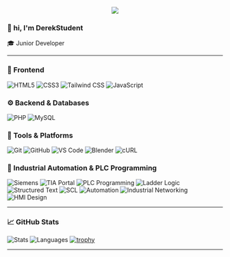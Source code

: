 <!-- Banner -->
<p align="center">
  <img src="https://capsule-render.vercel.app/api?type=waving&color=f2ebe2&height=200&section=header&text=Hey,%20I'm%20DerekStudent!&fontSize=40&fontColor=ffffff" />
</p>

### 👋 hi, I'm DerekStudent

🎓 Junior Developer

---

### 🚀 Frontend  
![HTML5](https://img.shields.io/badge/HTML5-E34F26?style=for-the-badge&logo=html5&logoColor=white)
![CSS3](https://img.shields.io/badge/CSS3-1572B6?style=for-the-badge&logo=css3&logoColor=white)
![Tailwind CSS](https://img.shields.io/badge/Tailwind_CSS-06B6D4?style=for-the-badge&logo=tailwindcss&logoColor=white)
![JavaScript](https://img.shields.io/badge/JavaScript-F7DF1E?style=for-the-badge&logo=javascript&logoColor=black)

### ⚙️ Backend & Databases  
![PHP](https://img.shields.io/badge/PHP-777BB4?style=for-the-badge&logo=php&logoColor=white)
![MySQL](https://img.shields.io/badge/MySQL-4479A1?style=for-the-badge&logo=mysql&logoColor=white)

### 🧰 Tools & Platforms  
![Git](https://img.shields.io/badge/Git-F05032?style=for-the-badge&logo=git&logoColor=white)
![GitHub](https://img.shields.io/badge/GitHub-181717?style=for-the-badge&logo=github&logoColor=white)
![VS Code](https://img.shields.io/badge/VS_Code-007ACC?style=for-the-badge&logo=visualstudiocode&logoColor=white)
![Blender](https://img.shields.io/badge/Blender-F5792A?style=for-the-badge&logo=blender&logoColor=white)
![cURL](https://img.shields.io/badge/cURL-073551?style=for-the-badge&logo=curl&logoColor=white)


### 🤖 Industrial Automation & PLC Programming  
![Siemens](https://img.shields.io/badge/Siemens-009999?style=for-the-badge&logo=siemens&logoColor=white)
![TIA Portal](https://img.shields.io/badge/TIA_Portal-007396?style=for-the-badge&logo=siemens&logoColor=white)
![PLC Programming](https://img.shields.io/badge/PLC_Programming-0F5F4C?style=for-the-badge&logo=plc&logoColor=white)
![Ladder Logic](https://img.shields.io/badge/Ladder_Logic-F7B500?style=for-the-badge&logo=plc&logoColor=black)
![Structured Text](https://img.shields.io/badge/Structured_Text-0F5F4C?style=for-the-badge&logo=plc&logoColor=white)
![SCL](https://img.shields.io/badge/SCL-FF8800?style=for-the-badge&logo=siemens&logoColor=white)
![Automation](https://img.shields.io/badge/Automation-00A86B?style=for-the-badge&logo=automation&logoColor=white)
![Industrial Networking](https://img.shields.io/badge/Industrial_Networking-0066CC?style=for-the-badge&logo=cisco&logoColor=white)
![HMI Design](https://img.shields.io/badge/HMI_Design-FF6600?style=for-the-badge&logo=siemens&logoColor=white)




---

### 📈 GitHub Stats
![Stats](https://github-readme-stats.vercel.app/api?username=DerekStudent&show_icons=true&theme=radical)
![Languages](https://github-readme-stats.vercel.app/api/top-langs/?username=DerekStudent&layout=compact&theme=radical)
[![trophy](https://github-profile-trophy.vercel.app/?username=DerekStudent&theme=onedark&row=1&column=7)](https://github.com/ryo-ma/github-profile-trophy)


---
